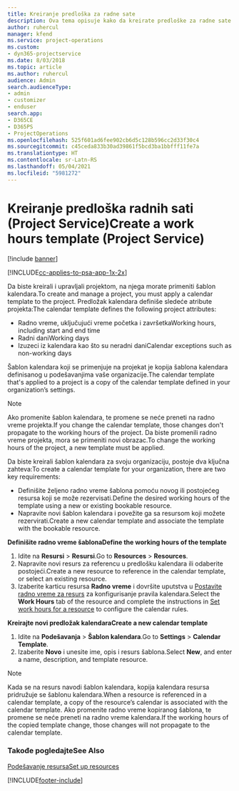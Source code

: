 ```yaml
---
title: Kreiranje predloška za radne sate
description: Ova tema opisuje kako da kreirate predloške za radne sate u aplikaciji Project Service.
author: ruhercul
manager: kfend
ms.service: project-operations
ms.custom:
- dyn365-projectservice
ms.date: 8/03/2018
ms.topic: article
ms.author: ruhercul
audience: Admin
search.audienceType:
- admin
- customizer
- enduser
search.app:
- D365CE
- D365PS
- ProjectOperations
ms.openlocfilehash: 525f601ad6fee902cb6d5c128b596cc2d33f30c4
ms.sourcegitcommit: c45ceda833b30ad39861f5bcd3ba1bbfff11fe7a
ms.translationtype: HT
ms.contentlocale: sr-Latn-RS
ms.lasthandoff: 05/04/2021
ms.locfileid: "5981272"
---
```

# <a name="create-a-work-hours-template-project-service"></a><span data-ttu-id="97e5a-103">Kreiranje predloška radnih sati (Project Service)</span><span class="sxs-lookup"><span data-stu-id="97e5a-103">Create a work hours template (Project Service)</span></span>

[!include [banner](../includes/psa-now-project-operations.md)]

[!INCLUDE[cc-applies-to-psa-app-1x-2x](../includes/cc-applies-to-psa-app-3x.md)]

<span data-ttu-id="97e5a-104">Da biste kreirali i upravljali projektom, na njega morate primeniti šablon kalendara.</span><span class="sxs-lookup"><span data-stu-id="97e5a-104">To create and manage a project, you must apply a calendar template to the project.</span></span> <span data-ttu-id="97e5a-105">Predložak kalendara definiše sledeće atribute projekta:</span><span class="sxs-lookup"><span data-stu-id="97e5a-105">The calendar template defines the following project attributes:</span></span>

- <span data-ttu-id="97e5a-106">Radno vreme, uključujući vreme početka i završetka</span><span class="sxs-lookup"><span data-stu-id="97e5a-106">Working hours, including start and end time</span></span>
- <span data-ttu-id="97e5a-107">Radni dani</span><span class="sxs-lookup"><span data-stu-id="97e5a-107">Working days</span></span>
- <span data-ttu-id="97e5a-108">Izuzeci iz kalendara kao što su neradni dani</span><span class="sxs-lookup"><span data-stu-id="97e5a-108">Calendar exceptions such as non-working days</span></span>

<span data-ttu-id="97e5a-109">Šablon kalendara koji se primenjuje na projekat je kopija šablona kalendara definisanog u podešavanjima vaše organizacije.</span><span class="sxs-lookup"><span data-stu-id="97e5a-109">The calendar template that's applied to a project is a copy of the calendar template defined in your organization’s settings.</span></span>

> [!NOTE]
> <span data-ttu-id="97e5a-110">Ako promenite šablon kalendara, te promene se neće preneti na radno vreme projekta.</span><span class="sxs-lookup"><span data-stu-id="97e5a-110">If you change the calendar template, those changes don't propagate to the working hours of the project.</span></span> <span data-ttu-id="97e5a-111">Da biste promenili radno vreme projekta, mora se primeniti novi obrazac.</span><span class="sxs-lookup"><span data-stu-id="97e5a-111">To change the working hours of the project, a new template must be applied.</span></span>

<span data-ttu-id="97e5a-112">Da biste kreirali šablon kalendara za svoju organizaciju, postoje dva ključna zahteva:</span><span class="sxs-lookup"><span data-stu-id="97e5a-112">To create a calendar template for your organization, there are two key requirements:</span></span>

- <span data-ttu-id="97e5a-113">Definišite željeno radno vreme šablona pomoću novog ili postojećeg resursa koji se može rezervisati.</span><span class="sxs-lookup"><span data-stu-id="97e5a-113">Define the desired working hours of the template using a new or existing bookable resource.</span></span>
- <span data-ttu-id="97e5a-114">Napravite novi šablon kalendara i povežite ga sa resursom koji možete rezervirati.</span><span class="sxs-lookup"><span data-stu-id="97e5a-114">Create a new calendar template and associate the template with the bookable resource.</span></span>

<span data-ttu-id="97e5a-115">**Definišite radno vreme šablona**</span><span class="sxs-lookup"><span data-stu-id="97e5a-115">**Define the working hours of the template**</span></span>

1. <span data-ttu-id="97e5a-116">Idite na **Resursi** \> **Resursi**.</span><span class="sxs-lookup"><span data-stu-id="97e5a-116">Go to **Resources** \> **Resources**.</span></span>
2. <span data-ttu-id="97e5a-117">Napravite novi resurs za referencu u predlošku kalendara ili odaberite postojeći.</span><span class="sxs-lookup"><span data-stu-id="97e5a-117">Create a new resource to reference in the calendar template, or select an existing resource.</span></span>
3. <span data-ttu-id="97e5a-118">Izaberite karticu resursa **Radno vreme** i dovršite uputstva u [Postavite radno vreme za resurs](https://docs.microsoft.com/dynamics365/field-service/set-work-hours-resource) za konfigurisanje pravila kalendara.</span><span class="sxs-lookup"><span data-stu-id="97e5a-118">Select the **Work Hours** tab of the resource and complete the instructions in [Set work hours for a resource](https://docs.microsoft.com/dynamics365/field-service/set-work-hours-resource) to configure the calendar rules.</span></span>

<span data-ttu-id="97e5a-119">**Kreirajte novi predložak kalendara**</span><span class="sxs-lookup"><span data-stu-id="97e5a-119">**Create a new calendar template**</span></span>

1. <span data-ttu-id="97e5a-120">Idite na **Podešavanja** \> **Šablon kalendara**.</span><span class="sxs-lookup"><span data-stu-id="97e5a-120">Go to **Settings** \> **Calendar Template**.</span></span>
2. <span data-ttu-id="97e5a-121">Izaberite **Novo** i unesite ime, opis i resurs šablona.</span><span class="sxs-lookup"><span data-stu-id="97e5a-121">Select **New**, and enter a name, description, and template resource.</span></span>


> [!NOTE]
> <span data-ttu-id="97e5a-122">Kada se na resurs navodi šablon kalendara, kopija kalendara resursa pridružuje se šablonu kalendara.</span><span class="sxs-lookup"><span data-stu-id="97e5a-122">When a resource is referenced in a calendar template, a copy of the resource’s calendar is associated with the calendar template.</span></span> <span data-ttu-id="97e5a-123">Ako promenite radno vreme kopiranog šablona, te promene se neće preneti na radno vreme kalendara.</span><span class="sxs-lookup"><span data-stu-id="97e5a-123">If the working hours of the copied template change, those changes will not propagate to the calendar template.</span></span>


### <a name="see-also"></a><span data-ttu-id="97e5a-124">Takođe pogledajte</span><span class="sxs-lookup"><span data-stu-id="97e5a-124">See Also</span></span>  
 [<span data-ttu-id="97e5a-125">Podešavanje resursa</span><span class="sxs-lookup"><span data-stu-id="97e5a-125">Set up resources</span></span>](../psa/set-up-resources.md)


[!INCLUDE[footer-include](../includes/footer-banner.md)]
